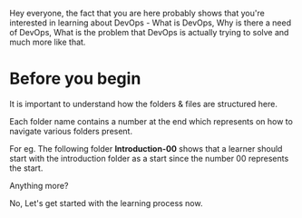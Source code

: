 Hey everyone, the fact that you are here probably shows that you're interested in learning about DevOps - What is DevOps, Why is there a need of DevOps, What is the problem that DevOps is actually trying to solve and much more like that.

# Before you begin

It is important to understand how the folders & files are structured here. 

Each folder name contains a number at the end which represents on how to navigate various folders present.

For eg. The following folder **Introduction-00** shows that a learner should start with the introduction folder as a start since the number 00 represents the start. 

Anything more?

No, Let's get started with the learning process now.